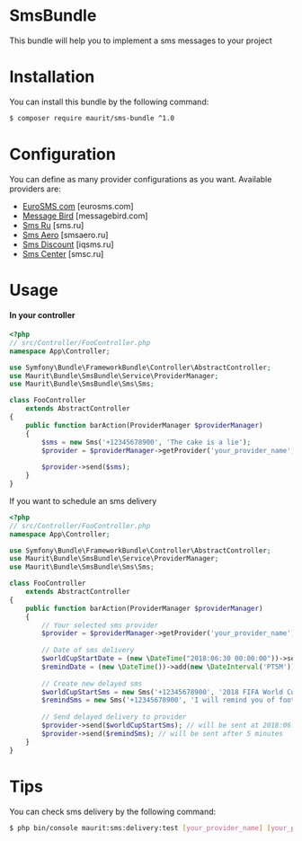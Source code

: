 # SmsBundle

This bundle will help you to implement a sms messages to your project

# Installation 

You can install this bundle by the following command: 

``` bash
$ composer require maurit/sms-bundle ^1.0
```

# Configuration

You can define as many provider configurations as you want. Available providers are:
 
 * [EuroSMS com](src/Resources/docs/providers/eurosms_com.md) [eurosms.com]
 * [Message Bird](src/Resources/docs/providers/message_bird.md) [messagebird.com]
 * [Sms Ru](src/Resources/docs/providers/sms_ru.md) [sms.ru]
 * [Sms Aero](src/Resources/docs/providers/sms_aero.md) [smsaero.ru]
 * [Sms Discount](src/Resources/docs/providers/sms_discount.md) [iqsms.ru]
 * [Sms Center](src/Resources/docs/providers/sms_center.md) [smsc.ru]

# Usage

#### In your controller

```php
<?php
// src/Controller/FooController.php
namespace App\Controller;

use Symfony\Bundle\FrameworkBundle\Controller\AbstractController;
use Maurit\Bundle\SmsBundle\Service\ProviderManager;
use Maurit\Bundle\SmsBundle\Sms\Sms;

class FooController
    extends AbstractController
{
    public function barAction(ProviderManager $providerManager)
    {
        $sms = new Sms('+12345678900', 'The cake is a lie');
        $provider = $providerManager->getProvider('your_provider_name');
        
        $provider->send($sms);
    }
}
```

If you want to schedule an sms delivery

```php
<?php
// src/Controller/FooController.php
namespace App\Controller;

use Symfony\Bundle\FrameworkBundle\Controller\AbstractController;
use Maurit\Bundle\SmsBundle\Service\ProviderManager;
use Maurit\Bundle\SmsBundle\Sms\Sms;

class FooController
    extends AbstractController
{
    public function barAction(ProviderManager $providerManager)
    {
        // Your selected sms provider
        $provider = $providerManager->getProvider('your_provider_name');
        
        // Date of sms delivery
        $worldCupStartDate = (new \DateTime("2018:06:30 00:00:00"))->setTimezone(new \DateTimeZone('Europe/London'));
        $remindDate = (new \DateTime())->add(new \DateInterval('PT5M'));
        
        // Create new delayed sms
        $worldCupStartSms = new Sms('+12345678900', '2018 FIFA World Cup started!', $worldCupStartDate);
        $remindSms = new Sms('+12345678900', 'I will remind you of football', $remindDate);
        
        // Send delayed delivery to provider
        $provider->send($worldCupStartSms); // will be sent at 2018:06:30 00:00:00
        $provider->send($remindSms); // will be sent after 5 minutes
    }
}
```

# Tips

You can check sms delivery by the following command:
``` bash
$ php bin/console maurit:sms:delivery:test [your_provider_name] [your_phone_number] [your_message_text]
```